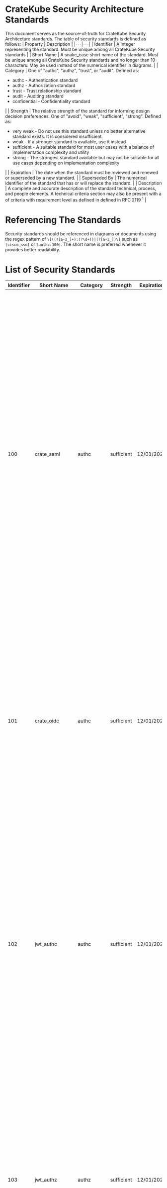 # CrateKube Security Architecture Standards
This document serves as the source-of-truth for CrateKube Security Architecture standards. The table of security standards is defined as follows:
| Property  | Description  |
|---|---|
| Identifier  | A integer representing the standard. Must be unique among all CrateKube Security standards  |
| Short Name  | A snake_case short name of the standard. Must be unique among all CrateKube Security standards and no longer than 10-characters. May be used instead of the numerical identifier in diagrams.  |
| Category  | One of "authc", "authz", "trust", or "audit". Defined as: <ul><li>authc - Authentication standard</li><li>authz - Authorization standard</li><li>trust - Trust relationship standard</li><li>audit - Auditing standard</li><li>confidential - Confidentiality standard</li></ul> |
| Strength  | The relative strength of the standard for informing design decision preferences. One of "avoid", "weak", "sufficient", "strong". Defined as:  <ul><li>very weak - Do not use this standard unless no better alternative standard exists. It is considered insufficient.</li><li>weak - If a stronger standard is available, use it instead</li><li>sufficient - A suitable standard for most user cases with a balance of implementation complexity and utility</li><li>strong - The strongest standard available but may not be suitable for all use cases depending on implementation complexity</li></ul>  |
| Expiration  | The date when the standard must be reviewed and renewed or superseded by a new standard.  |
| Superseded By  | The numerical identifier of the standard that has or will replace the standard.  |
| Description  | A complete and accurate description of the standard technical, process, and people elements. A technical criteria section may also be present with a of criteria with requirement level as defined in defined in RFC 2119 <sup>1</sup>  |

# Referencing The Standards
Security standards should be referenced in diagrams or documents using the regex pattern of `\[((?[a-z_]+):(?\d+))|(?[a-z_])\]` such as `[cisco_sso]` or `[authc:100]`. The short name is preferred whenever it provides better readability.

# List of Security Standards

| Identifier  | Short Name  | Category | Strength | Expiration | Description |
|---|---|---|---|---|---|
| 100  | crate_saml  | authc  | sufficient  | 12/01/2020  | End-user (human) authentication via SAML v2 single-sign on exchange via the CrateKube keycloak deployment brokering Cisco SSO. Cisco policy for 2FA, password complexity, rotation, etc. are applied at the Cisco SSO IdP.  <br /><br /><b>Technical criteria defining this standard:</b><br /><br /><ul><li>SPs that support SAML single-sign-out <b>must</b> be configured to use single-sign-out</li><li>POST binding <b>must</b> be used</li><li>Client signature verification <b>must</b> be used if the SP supports it.</li><li>Assertions <b>may</b> be configured according to SP requirements, but <b>must</b> include either email or cecid as username and <b>should</b> use email whenever possible</li></ul>  |
| 101  | crate_oidc  | authc  | sufficient  | 12/01/2020  | End-user (human) authentication via OIDC single-sign on exchange via the CrateKube keycloak deployment brokering Cisco SSO. Cisco policy for 2FA, password complexity, rotation, etc. are applied at the Cisco SSO IdP. <br /><br /><b>Technical criteria defining this standard:</b><br /><br /> <ul><li>Clients <b>should</b> use bearer-only access type whenever possible.</li><li>Clients <b>should not</b> use public access type</li></ul>  |
| 102  | jwt_authc  | authc  | sufficient  | 12/01/2020  | Bearer (human or machine) authentication using the JWT specification via the CrateKube keycloak deployment brokering Cisco SSO. Cisco policy for 2FA, password complexity, rotation, etc. are applied at the Cisco SSO IdP.  <br /><br /><b>Technical criteria defining this standard:</b><br /><br /> <ul><li>JWT access token <b>must</b> be used</li><li>Access tokens <b>must</b> expire within 5 minutes of issue</li><li>Access tokens <b>must</b> be treated as secrets with the applicable secrets management standards</li></ul>  |
| 103  | jwt_authz  | authz  | sufficient  | 12/01/2020  | Bearer (human or machine) authorizations using the JWT specification via the CrateKube keycloak deployment brokering Cisco SSO. Cisco policy for 2FA, password complexity, rotation, etc. are applied at the Cisco SSO IdP. <br /><br /><b>Technical criteria defining this standard:</b><br /><br /> <ul><li>Claims <b>must</b> include userid</li><li>Userid <b>should</b> be email</li><li>Userid <b>should</b> be CEC ID if the SP does not support emails for userid</li><li>Claims <b>must</b> include Cisco AD groups assignment</li></ul> |
| 104  | api_authc  | authc  | sufficient  | 12/01/2020  | Authentication of machine clients to services with a long-lived api key. Inherits all requirements from `jwt_authc` with the exception of changing token type from access to offline.  |
| 105  | https_le  | trust  | weak  | 12/01/2020  | HTTPS using TLS certificates issued for specific DNS names. This is an implicit type of trust based on the client-side configuration of a target URL. It is implicit because the client will trust whatever host it is pointed at as long as the hosts presents a valid certificate signed by the the trusted root CAs of the client. This assumes that DNS is not compromised, and that the CA issuing the certificate for the target host is also not compromised, and the host itself is not compromised. There is no direct trust between the client and server, and trust is only established one direction (client trusts server).    <br /><br /><b>Technical criteria defining this standard:</b><br /><br /> <ul><li>TLS v1.2 or higher <b>must</b> be used to establish authenticity and confidentiality of the network traffic from the server</li><li>The client <b>must</b> not present a certificate for authentication via TLS</li><li>HTTP <b>must</b> be used as the application protocol</li><li>The host certificate must be issued by Let's Encrypt CA's <sup>2</sup></li></ul> |
| 106  | crate_logs  | auditing  | sufficient  | 12/01/2020  | Basic storage and handling of log information for crate platform services (not tenant workloads) <br /><br /><b>Technical criteria defining this standard:</b><br /><br /> <ul><li>Logs <b>must</b> be stored in the CrateKube logging service index dedicated for CrateKube logs</li><li>Logs <b>must</b> include all stdout and stderr output</li><li>Logs <b>must not</b> be persisted within the application</li></ul>  |
| 109  | ssh_pki  | authc  | sufficient  | 12/01/2020  | The SSH protocol (also referred to as Secure Shell) is a method for secure remote login from one computer to another. It provides several alternative options for strong authentication, and it protects the communications security and integrity with strong encryption. It is a secure alternative to the non-protected login protocols (such as telnet, rlogin) and insecure file transfer methods (such as FTP).   <br /><br /><b>Technical criteria defining this standard:</b><br /><br /> <ul><li>A private key <b>must</b> be utilized</li><li>Key length <b>must</b> be 4096</li><li><b>Must</b> be SSH2 or higher</li><li>Keys <b>must</b> be password protected or stored on a hardware token with pin</li></ul> |
| 110  | ssh_keyfile  | authz  | weak	 | 12/01/2020  | The authorized keys file determines your user, which in turn provides access and authorization to only certain files on the remote host. This is a course grained standard because authentication and authorization are closely correlated.  <br /><br /><b>Technical criteria defining this standard:</b><br /><br /> <ul><li>Public key cert file <b>must</b> be stored in a location that cannot be tampered with</li></ul> |
| 111  | ssh_vault  | authz  | strong  | 12/01/2020  | The Vault SSH secrets engine provides secure authentication and authorization for access to machines via the SSH protocol. The Vault SSH secrets engine helps manage access to machine infrastructure, providing several ways to issue SSH credentials.  |
| 112  | vault_pki  | trust  | sufficient  | 12/01/2020  | The PKI secrets engine generates dynamic X.509 certificates. With this secrets engine, services can get certificates without going through the usual manual process of generating a private key and CSR, submitting to a CA, and waiting for a verification and signing process to complete. Vault's built-in authentication and authorization mechanisms provide the verification functionality.  <br /><br /><b>Technical criteria defining this standard:</b><br /><br />  <ul><li><b>Should</b> use Vault (a Cisco/Infosec approved install of Vault)</li></ul> |
| 113  | tls_pki  | authc  | sufficient  | 12/01/2020  | A digital certificate that certifies the ownership of a public key by the named subject of the certificate and indicates certain expected usages of that key.  <br /><br /><b>Technical criteria defining this standard:</b><br /><br />  <ul><li>TLS v1.2 or higher <b>must</b> be used to establish authenticity and confidentiality of the network traffic from the server</li><li>Key length <b>must</b> be 4096</li></ul>  |
| 114  | tls_cert_file  | authz  | weak  | 12/01/2020   | Validation that a party possessing a digital certifiate is authorized to communcate with host. <br /><br /><b>Technical criteria defining this standard:</b><br /><br />  <ul><li>Public key cert file <b>must</b> be stored in a location that cannot be tampered with</li></ul>   |
| 115  | tls_vault  | authz  | sufficient  | 12/01/2020  | Validation that a party possessing a digital certifiate is authorized to communcate with host.  |
| 116  | pw_authc  | authc  | very weak  | 12/01/2020  | General username and password authentication, e.g., http basic auth, jdbc, and ssh without certs.  <br /><br /><b>Technical criteria defining this standard:</b><br /><br />  <ul><li>If used, <b>must</b> be done over an encrytped transport</li></ul>  |
| 117  | storage_aes256  | confidential  | sufficient  | 12/01/2020  | Encryption for all persistent data.  <br /><br /><b>Technical criteria defining this standard:</b><br /><br />  <ul><li>AES <b>must</b> be algorithim</li><li>Key length <b>must</b> be 256 bits</li></ul>|
| 118  | token_authc	| authc  | weak  | 12/01/2020  | General auth token  <br /><br /><b>Technical criteria defining this standard:</b><br /><br />  <ul><li>Minimum key length 20</li><li>`[0-9a-zA-Z]`</li><li>If used, <b>must</b> be done over an encrytped transport</li></ul>  |
| 119  | token_authz  | authz  | weak  | 12/01/2020  | General auth token  <br /><br /><b>Technical criteria defining this standard:</b><br /><br />  <ul><li>Minimum key length 20</li><li>`[0-9a-zA-Z]`</li><li>If used, <b>must</b> be done over an encrytped transport</li></ul>  |

# References

1. https://www.ietf.org/rfc/rfc2119.txt ↩
2. https://letsencrypt.org/ ↩
